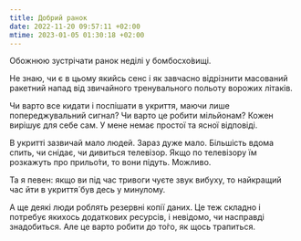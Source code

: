 ```yaml
---
title: Добрий ранок
date: 2022-11-20 09:57:11 +02:00
mtime: 2023-01-05 01:30:18 +02:00
---
```


Обожнюю зустрічати ранок неділі у бомбосхо́вищі.

Не знаю, чи є в цьому якийсь сенс і як завчасно відрізнити масований ракетний напад від звичайного тренувального польоту ворожих літаків.

Чи варто все кидати і поспішати в укриття, маючи лише попереджувальний сигнал? Чи варто це робити мільйонам? Кожен вирішує для себе сам. У мене немає простої та ясної відповіді.

В укритті зазвичай мало людей. Зараз дуже мало. Більшість вдома спить, чи снідає, чи дивиться телевізор. Якщо по телевізору їм розкажуть про прильо́ти, то вони підуть. Можливо.

Та я певен: якщо ви під час тривоги чуєте звук вибуху, то найкращий час йти в укриття́ був десь у минулому.

А ще деякі люди роблять резервні копії даних. Це теж складно і потребує якихось додаткових ресурсів, і невідомо, чи насправді знадобиться. Але це варто робити до то́го, як щось трапиться.
